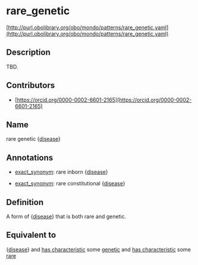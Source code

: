 # rare_genetic 

[http://purl.obolibrary.org/obo/mondo/patterns/rare_genetic.yaml](http://purl.obolibrary.org/obo/mondo/patterns/rare_genetic.yaml)
## Description 

TBD.
## Contributors 
* [https://orcid.org/0000-0002-6601-2165](https://orcid.org/0000-0002-6601-2165) 
## Name 

rare genetic {[disease](http://purl.obolibrary.org/obo/MONDO_0000001)}

## Annotations 

* [exact_synonym](http://www.geneontology.org/formats/oboInOwl#hasExactSynonym): rare inborn {[disease](http://purl.obolibrary.org/obo/MONDO_0000001)}

* [exact_synonym](http://www.geneontology.org/formats/oboInOwl#hasExactSynonym): rare constitutional {[disease](http://purl.obolibrary.org/obo/MONDO_0000001)}

## Definition 

A form of {[disease](http://purl.obolibrary.org/obo/MONDO_0000001)} that is both rare and genetic.

## Equivalent to 

{[disease](http://purl.obolibrary.org/obo/MONDO_0000001)} and [has characteristic](http://purl.obolibrary.org/obo/RO_0000053) some [genetic](http://purl.obolibrary.org/obo/MONDO_0021150) and [has characteristic](http://purl.obolibrary.org/obo/RO_0000053) some [rare](http://purl.obolibrary.org/obo/MONDO_0021136)

